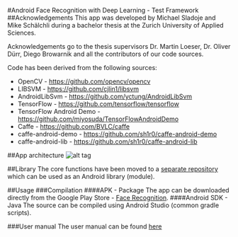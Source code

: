 #Android Face Recognition with Deep Learning - Test Framework
##Acknowledgements
This app was developed by Michael Sladoje and Mike Schälchli during a bachelor thesis at the Zurich University of Applied Sciences.

Acknowledgements go to the thesis supervisors Dr. Martin Loeser, Dr. Oliver Dürr, Diego Browarnik and all the contributors of our code sources.

Code has been derived from the following sources:
- OpenCV - https://github.com/opencv/opencv
- LIBSVM - https://github.com/cjlin1/libsvm
- AndroidLibSvm - https://github.com/yctung/AndroidLibSvm
- TensorFlow - https://github.com/tensorflow/tensorflow
- TensorFlow Android Demo - https://github.com/miyosuda/TensorFlowAndroidDemo
- Caffe - https://github.com/BVLC/caffe
- caffe-android-demo - https://github.com/sh1r0/caffe-android-demo
- caffe-android-lib - https://github.com/sh1r0/caffe-android-lib

##App architecture
![alt tag](https://github.com/Qualeams/Android-Face-Recognition-with-Deep-Learning/blob/master/AppArchitecture.png)

##Library
The core functions have been moved to a [separate repository](https://github.com/Qualeams/Android-Face-Recognition-with-Deep-Learning-Library.git) which can be used as an Android library (module).

##Usage
###Compilation
####APK - Package
The app can be downloaded directly from the Google Play Store - [Face Recognition](https://play.google.com/store/apps/details?id=ch.zhaw.facerecognition).
####Android SDK - Java
The source can be compiled using Android Studio (common gradle scripts).

###User manual
The user manual can be found [here](https://github.com/Qualeams/Android-Face-Recognition-with-Deep-Learning/blob/master/USER%20MANUAL.md)
